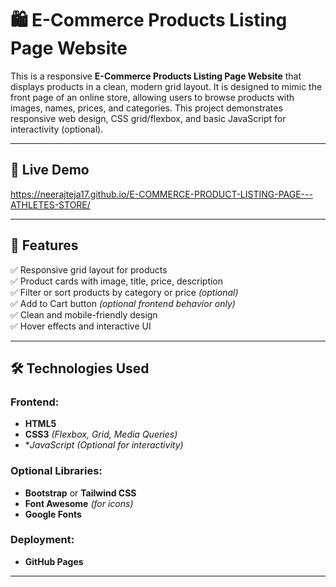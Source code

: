 # 🛍️ E-Commerce Products Listing Page Website

This is a responsive **E-Commerce Products Listing Page Website** that displays products in a clean, modern grid layout. It is designed to mimic the front page of an online store, allowing users to browse products with images, names, prices, and categories. This project demonstrates responsive web design, CSS grid/flexbox, and basic JavaScript for interactivity (optional).

---

## 🚀 Live Demo
https://neerajteja17.github.io/E-COMMERCE-PRODUCT-LISTING-PAGE---ATHLETES-STORE/

---

## 📌 Features

✅ Responsive grid layout for products  
✅ Product cards with image, title, price, description  
✅ Filter or sort products by category or price *(optional)*  
✅ Add to Cart button *(optional frontend behavior only)*  
✅ Clean and mobile-friendly design  
✅ Hover effects and interactive UI

---

## 🛠 Technologies Used

### Frontend:
- **HTML5**
- **CSS3** *(Flexbox, Grid, Media Queries)*
- **JavaScript (Optional for interactivity)*

### Optional Libraries:
- **Bootstrap** or **Tailwind CSS**
- **Font Awesome** *(for icons)*
- **Google Fonts**

### Deployment:
- **GitHub Pages**

---
